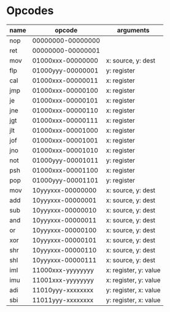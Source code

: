 # Opcodes

| name | opcode            | arguments             |
|------|-------------------|-----------------------|
| nop  | 00000000-00000000 |                       |
| ret  | 00000000-00000001 |                       |
| mov  | 01000xxx-00000000 | x: source, y: dest    |
| flp  | 01000yyy-00000001 | y: register           |
| cal  | 01000xxx-00000011 | x: register           |
| jmp  | 01000xxx-00000100 | x: register           |
| je   | 01000xxx-00000101 | x: register           |
| jne  | 01000xxx-00000110 | x: register           |
| jgt  | 01000xxx-00000111 | x: register           |
| jlt  | 01000xxx-00001000 | x: register           |
| jof  | 01000xxx-00001001 | x: register           |
| jno  | 01000xxx-00001010 | x: register           |
| not  | 01000yyy-00001011 | y: register           |
| psh  | 01000xxx-00001100 | x: register           |
| pop  | 01000yyy-00001101 | y: register           |
| mov  | 10yyyxxx-00000000 | x: source, y: dest    |
| add  | 10yyyxxx-00000001 | x: source, y: dest    |
| sub  | 10yyyxxx-00000010 | x: source, y: dest    |
| and  | 10yyyxxx-00000011 | x: source, y: dest    |
| or   | 10yyyxxx-00000100 | x: source, y: dest    |
| xor  | 10yyyxxx-00000101 | x: source, y: dest    |
| shr  | 10yyyxxx-00000110 | x: source, y: dest    |
| shl  | 10yyyxxx-00000111 | x: source, y: dest    |
| iml  | 11000xxx-yyyyyyyy | x: register, y: value |
| imu  | 11001xxx-yyyyyyyy | x: register, y: value |
| adi  | 11010yyy-xxxxxxxx | y: register, x: value |
| sbi  | 11011yyy-xxxxxxxx | y: register, x: value |